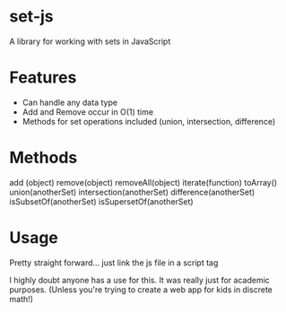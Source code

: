 set-js
======

  A library for working with sets in JavaScript

Features
========
  * Can handle any data type
  * Add and Remove occur in O(1) time
  * Methods for set operations included (union, intersection, difference)

Methods
=======

  add (object)
  remove(object)
  removeAll(object)
  iterate(function)
  toArray()
  union(anotherSet)
  intersection(anotherSet)
  difference(anotherSet)
  isSubsetOf(anotherSet)
  isSupersetOf(anotherSet)
  
Usage
=====
  Pretty straight forward... just link the js file in a script tag
  
  I highly doubt anyone has a use for this. It was really just for academic purposes.
    (Unless you're trying to create a web app for kids in discrete math!)
